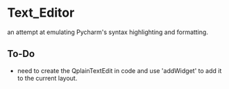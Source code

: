 # Text_Editor
an attempt at emulating Pycharm's syntax highlighting and formatting.


## To-Do
* need to create the QplainTextEdit in code and use 'addWidget' to add it to the current layout.
